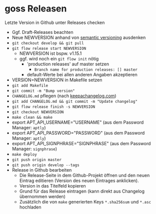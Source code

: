 # goss Releasen

Letzte Version in Github unter Releases checken
* Ggf. Draft-Releases beachten
* Neue NEWVERSION anhand von [semantic versioning](https://semver.org/) ausdenken
* `git checkout develop && git pull`
* `git flow release start NEWVERSION`
   * NEWVERSION ist bspw. v1.15.1
   * ggf. wird noch ein `git flow init` nötig
      * 'production releases' auf master setzen
         * `Branch name for production releases: [] master`
      * default-Werte bei allen anderen Angaben akzeptieren
* VERSION=NEWVERSION in Makefile setzen
* `git add Makefile`
* `git commit -m "Bump version"`
* `CHANGELOG.md` pflegen (nach [keepachangelog.com](https://keepachangelog.com/en/1.0.0/))
* `git add CHANGELOG.md && git commit -m "Update changelog"`
* `git flow release finish -s NEWVERSION`
* `git checkout NEWVERSION`
* `make clean && make`
* export APT_API_USERNAME="USERNAME" (aus dem Password Manager: `aptly`)
* export APT_API_PASSWORD="PASSWORD" (aus dem Password Manager: `aptly`)
* export APT_API_SIGNPHRASE="SIGNPHRASE" (aus dem Password Manager: `signphrase`)
* `make deploy`
* `git push origin master`
* `git push origin develop --tags`
* Release in Github bearbeiten
   - Die Release-Seite in dem Github-Projekt öffnen und den neuen Eintrag editieren (Version des neuen Eintrages anklicken).
   - Version in das Titelfeld kopieren
   - Grund für das Release eintragen (kann direkt aus Changelog übernommen werden)
   - Zusätzlich die von `make` generierten Keys `*.sha256sum` und `*.asc` hochladen
